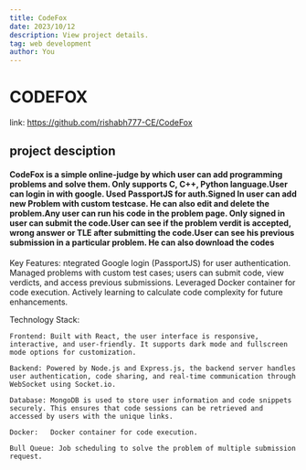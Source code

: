 ```yaml
---
title: CodeFox
date: 2023/10/12
description: View project details.
tag: web development
author: You
---
```


# CODEFOX

 link: https://github.com/rishabh777-CE/CodeFox

## project desciption

#### CodeFox is a simple online-judge by which user can add programming problems and solve them. Only supports C, C++, Python language.User can login in with google. Used PassportJS for auth.Signed In user can add new Problem with custom testcase. He can also edit and delete the problem.Any user can run his code in the problem page. Only signed in user can submit the code.User can see if the problem verdit is accepted, wrong answer or TLE after submitting the code.User can see his previous submission in a particular problem. He can also download the codes

Key Features:
ntegrated Google login (PassportJS) for
user authentication. 
Managed problems with custom
test cases; users can submit code, view verdicts, and
access previous submissions.
Leveraged Docker container for code execution.
Actively learning to calculate code complexity for
future enhancements.

Technology Stack:

    Frontend: Built with React, the user interface is responsive, interactive, and user-friendly. It supports dark mode and fullscreen mode options for customization.

    Backend: Powered by Node.js and Express.js, the backend server handles user authentication, code sharing, and real-time communication through WebSocket using Socket.io.

    Database: MongoDB is used to store user information and code snippets securely. This ensures that code sessions can be retrieved and accessed by users with the unique links.
    
    Docker:   Docker container for code execution.
    
    Bull Queue: Job scheduling to solve the problem of multiple submission request. 

